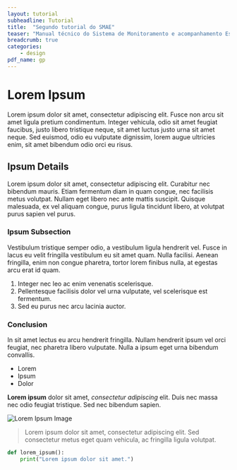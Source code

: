 ```yaml
---
layout: tutorial
subheadline: Tutorial
title:  "Segundo tutorial do SMAE"
teaser: "Manual técnico do Sistema de Monitoramento e acompanhamento Estratégico."
breadcrumb: true
categories:
    - design
pdf_name: gp
---
```

# Lorem Ipsum

Lorem ipsum dolor sit amet, consectetur adipiscing elit. Fusce non arcu sit amet ligula pretium condimentum. Integer vehicula, odio sit amet feugiat faucibus, justo libero tristique neque, sit amet luctus justo urna sit amet neque. Sed euismod, odio eu vulputate dignissim, lorem augue ultricies enim, sit amet bibendum odio orci eu risus.

## Ipsum Details

Lorem ipsum dolor sit amet, consectetur adipiscing elit. Curabitur nec bibendum mauris. Etiam fermentum diam in quam congue, nec facilisis metus volutpat. Nullam eget libero nec ante mattis suscipit. Quisque malesuada, ex vel aliquam congue, purus ligula tincidunt libero, at volutpat purus sapien vel purus.

### Ipsum Subsection

Vestibulum tristique semper odio, a vestibulum ligula hendrerit vel. Fusce in lacus eu velit fringilla vestibulum eu sit amet quam. Nulla facilisi. Aenean fringilla, enim non congue pharetra, tortor lorem finibus nulla, at egestas arcu erat id quam.

1. Integer nec leo ac enim venenatis scelerisque.
2. Pellentesque facilisis dolor vel urna vulputate, vel scelerisque est fermentum.
3. Sed eu purus nec arcu lacinia auctor.

### Conclusion

In sit amet lectus eu arcu hendrerit fringilla. Nullam hendrerit ipsum vel orci feugiat, nec pharetra libero vulputate. Nulla a ipsum eget urna bibendum convallis.

* Lorem
* Ipsum
* Dolor

**Lorem ipsum** dolor sit amet, *consectetur adipiscing* elit. Duis nec massa nec odio feugiat tristique. Sed nec bibendum sapien.

![Lorem Ipsum Image](https://via.placeholder.com/300)

> Lorem ipsum dolor sit amet, consectetur adipiscing elit. Sed consectetur metus eget quam vehicula, ac fringilla ligula volutpat.

```python
def lorem_ipsum():
    print("Lorem ipsum dolor sit amet.")




